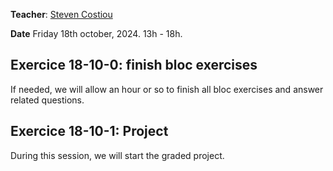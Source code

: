 **Teacher**: [Steven Costiou](https://kloum.io/costiou)

**Date** Friday 18th october, 2024. 13h - 18h.

## Exercice 18-10-0: finish bloc exercises

If needed, we will allow an hour or so to finish all bloc exercises and answer related questions.

## Exercice 18-10-1: Project

During this session, we will start the graded project.